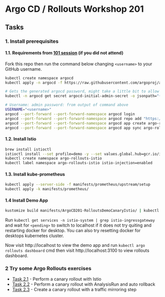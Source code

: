 # Argo CD / Rollouts Workshop 201

## Tasks

### 1. Install prerequisites

#### 1.1. Requirements from [101 session](101_README.md) (if you did not attend)

Fork this repo then run the command below changing `<username>` to your GitHub username.

```sh
kubectl create namespace argocd
kubectl apply -n argocd -f https://raw.githubusercontent.com/argoproj/argo-cd/stable/manifests/install.yaml

# Gets the generated argocd password, might take a little bit to allow argocd to fully start
kubectl -n argocd get secret argocd-initial-admin-secret -o jsonpath="{.data.password}" | base64 -d

# Username: admin password: from output of command above
USERNAME="<username>"
argocd --port-forward --port-forward-namespace argocd login
argocd --port-forward --port-forward-namespace argocd repo add "https://github.com/$USERNAME/ArgoCDRollouts"
argocd --port-forward --port-forward-namespace argocd app create argo-rollouts --repo "https://github.com/$USERNAME/ArgoCDRollouts" --path manifests/ArgoCD101-RolloutsController --dest-namespace argo-rollouts --dest-server https://kubernetes.default.svc
argocd --port-forward --port-forward-namespace argocd app sync argo-rollouts
```

#### 1.2. Install Istio

```sh
brew install istioctl
istioctl install --set profile=demo -y --set values.global.hub=gcr.io/istio-testing --set values.global.tag=1.16-alpha.8a03fdd12a21ce72ec0ecbee21fe0aa07ad835f4
kubectl create namespace argo-rollouts-istio
kubectl label namespace argo-rollouts-istio istio-injection=enabled
```

#### 1.3. Install kube-prometheus
```sh
kubectl apply --server-side -f manifests/prometheus/upstream/setup
kubectl apply -k manifests/prometheus/
```

#### 1.4 Install Demo App

```sh
kustomize build manifests/ArgoCD201-RolloutsDemoCanaryIstio/ | kubectl apply -f -
```

Run `kubectl get services -n istio-system | grep istio-ingressgateway` and wait for `<pending>` to switch to localhost
if it does not try quiting and restarting docker for desktop. You can also try resetting docker for desktops kubernetes cluster.

Now visit http://localhost to view the demo app and run `kubectl argo rollouts dashboard` cmd then visit http://localhost:3100 to view rollouts
dashboard.

### 2 Try some Argo Rollouts exercises

- [Task 2.1](Tasks-201-Rollouts/task1.md) - Perform a canary rollout with Istio
- [Task 2.2](Tasks-201-Rollouts/task2.md) - Perform a canary rollout with AnalysisRun and auto rollback
- [Task 2.3](Tasks-201-Rollouts/task3.md) - Create a canary rollout with a traffic mirroring step
